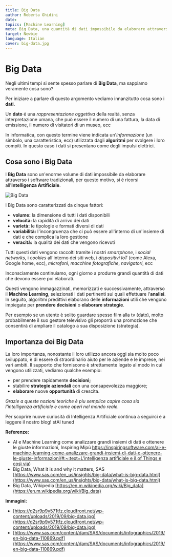 ```yaml
---
title: Big Data
author: Roberta Ghidini
date: 
topics: [Machine Learning]
meta: Big Data, una quantità di dati impossibile da elaborare attraverso i software tradizionali, vengono utilizzate dunque tecniche di Machine Learning
target: Newbie
language: Italian
cover: big-data.jpg
---
```




# Big Data

Negli ultimi tempi si sente spesso parlare di **Big Data**, ma sappiamo veramente cosa sono?

Per iniziare a parlare di questo argomento vediamo innanzitutto cosa sono i **dati**.

Un **dato** é una *rappresentazione oggettiva* della realtà, senza interpretazione umana, che può essere il numero di una fattura, la data di emissione, il numero di visitatori di un museo, ecc

In informatica, con questo termine viene indicata un'*informazione* (un simbolo, una caratteristica, ecc) utilizzata dagli **algoritmi** per svolgere i loro compiti. In questo caso i dati si presentano come degli impulsi elettrici.

## Cosa sono i Big Data

I **Big Data** sono un'enorme volume di dati impossibile da elaborare attraverso i software tradizionali, per questo motivo, si é ricorsi all'**Intelligenza Artificiale**.

![Big Data](20220824_165554.jpg)


I Big Data sono caratterizzati da cinque fattori:

- **volume:** la dimensione di tutti i dati disponibili
- **velocità:** la rapidità di arrivo dei dati
- **varietà:** le tipologie e formati diversi di dati
- **variabilità:** l'incongruenza che ci può essere all'interno di un'insieme di dati e che complica la loro gestione
- **veracità:** la qualità dei dati che vengono ricevuti

Tutti questi dati vengono raccolti tramite i nostri *smartphone*, i *social networks*, i *cookies* all'interno dei siti web, i *dispositivi IoT* (come Alexa, Google home, ecc), *microfoni*, *macchine fotografiche*, *navigatori*, ecc

Inconsciamente continuiamo, ogni giorno a produrre grandi quantità di dati che devono essere poi elaborati. 

Questi vengono immagazzinati, memorizzati e successivamente, attraverso il **Machine Learning**, selezionati i dati pertinenti sui quali effettuare l'**analisi**. In seguito, algoritmi predittivi elaborano delle **informazioni** utili che vengono impiegate per **prendere decisioni** o **elaborare strategie**.

Per esempio se un utente è solito guardare spesso film alla tv (dato), molto probabilmente il suo gestore televisivo gli proporrà una promozione che consentirà di ampliare il catalogo a sua disposizione (strategia).

## Importanza dei Big Data

La loro importanza, nonostante il loro utilizzo ancora oggi sia molto poco sviluppato, è di essere di straordinario aiuto per le aziende e le imprese, nei vari ambiti. Il supporto che forniscono è strettamente legato al modo in cui vengono utilizzati, vediamo qualche esempio:

- per prendere rapidamente **decisioni;**
- stabilire **strategie aziendali** con una consapevolezza maggiore;
- **elaborare** nuove **opportunità** di crescita.

*Grazie a queste nozioni teoriche è piu semplice capire cosa sia l’intelligenza artificiale e come operi nel mondo reale.* 

Per scoprire nuove curiosità di Intelligenza Artificiale continua a seguirci e a leggere il nostro blog! stAI tuned 

**Referenze:** 

- AI e Machine Learning come analizzare grandi insiemi di dati e ottenere le giuste informazioni, Inspiring Mipù [https://inspiringsoftware.com/ai-e-machine-learning-come-analizzare-grandi-insiemi-di-dati-e-ottenere-le-giuste-informazioni/#:~:text=L'intelligenza artificiale e il,of Things e così via](https://inspiringsoftware.com/ai-e-machine-learning-come-analizzare-grandi-insiemi-di-dati-e-ottenere-le-giuste-informazioni/#:~:text=L%27intelligenza%20artificiale%20e%20il,of%20Things%20e%20cos%C3%AC%20via))
- Big Data, What it is and why it matters, SAS [https://www.sas.com/en_us/insights/big-data/what-is-big-data.html](https://www.sas.com/en_us/insights/big-data/what-is-big-data.html)
- Big Data, Wikipedia [https://en.m.wikipedia.org/wiki/Big_data](https://en.m.wikipedia.org/wiki/Big_data)

**Immagini:**

- [https://d2sr9p9v571tfz.cloudfront.net/wp-content/uploads/2019/09/big-data.jpg](https://d2sr9p9v571tfz.cloudfront.net/wp-content/uploads/2019/09/big-data.jpg)
- [https://www.sas.com/content/dam/SAS/documents/infographics/2019/en-big-data-110869.pdf](https://www.sas.com/content/dam/SAS/documents/infographics/2019/en-big-data-110869.pdf)
